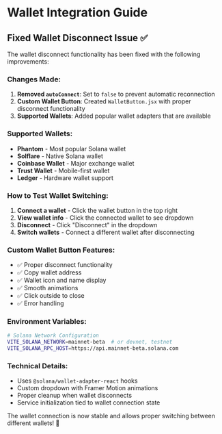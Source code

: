 # Wallet Integration Guide

## Fixed Wallet Disconnect Issue ✅

The wallet disconnect functionality has been fixed with the following improvements:

### Changes Made:

1. **Removed `autoConnect`**: Set to `false` to prevent automatic reconnection
2. **Custom Wallet Button**: Created `WalletButton.jsx` with proper disconnect functionality
3. **Supported Wallets**: Added popular wallet adapters that are available

### Supported Wallets:

- **Phantom** - Most popular Solana wallet
- **Solflare** - Native Solana wallet
- **Coinbase Wallet** - Major exchange wallet
- **Trust Wallet** - Mobile-first wallet
- **Ledger** - Hardware wallet support

### How to Test Wallet Switching:

1. **Connect a wallet** - Click the wallet button in the top right
2. **View wallet info** - Click the connected wallet to see dropdown
3. **Disconnect** - Click "Disconnect" in the dropdown
4. **Switch wallets** - Connect a different wallet after disconnecting

### Custom Wallet Button Features:

- ✅ Proper disconnect functionality
- ✅ Copy wallet address
- ✅ Wallet icon and name display
- ✅ Smooth animations
- ✅ Click outside to close
- ✅ Error handling

### Environment Variables:

```bash
# Solana Network Configuration
VITE_SOLANA_NETWORK=mainnet-beta  # or devnet, testnet
VITE_SOLANA_RPC_HOST=https://api.mainnet-beta.solana.com
```

### Technical Details:

- Uses `@solana/wallet-adapter-react` hooks
- Custom dropdown with Framer Motion animations
- Proper cleanup when wallet disconnects
- Service initialization tied to wallet connection state

The wallet connection is now stable and allows proper switching between different wallets! 🎉

